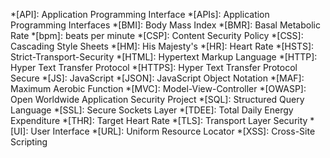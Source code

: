 *[API]: Application Programming Interface
*[APIs]: Application Programming Interfaces
*[BMI]: Body Mass Index
*[BMR]: Basal Metabolic Rate
*[bpm]: beats per minute
*[CSP]: Content Security Policy
*[CSS]: Cascading Style Sheets
*[HM]: His Majesty's
*[HR]: Heart Rate
*[HSTS]: Strict-Transport-Security
*[HTML]: Hypertext Markup Language
*[HTTP]: Hyper Text Transfer Protocol
*[HTTPS]: Hyper Text Transfer Protocol Secure
*[JS]: JavaScript
*[JSON]: JavaScript Object Notation
*[MAF]: Maximum Aerobic Function
*[MVC]: Model-View-Controller
*[OWASP]: Open Worldwide Application Security Project
*[SQL]: Structured Query Language
*[SSL]: Secure Sockets Layer
*[TDEE]: Total Daily Energy Expenditure
*[THR]: Target Heart Rate
*[TLS]: Transport Layer Security
*[UI]: User Interface
*[URL]: Uniform Resource Locator
*[XSS]: Cross-Site Scripting